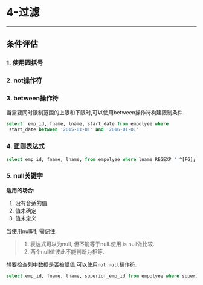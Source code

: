 # 4-过滤
---

## 条件评估
### 1. 使用圆括号
### 2. not操作符
### 3. between操作符
当需要同时限制范围的上限和下限时,可以使用between操作符构建限制条件.

```sql
select  emp_id, fname, lname, start_date from empolyee where
 start_date between '2015-01-01' and '2016-01-01'
```
### 4. 正则表达式
```sql
select emp_id, fname, lname, from empolyee where lname REGEXP ''^[FG];
```

### 5. null关键字

**适用的场合**:
1. 没有合适的值.
2. 值未确定
3. 值未定义

当使用null时, 需记住:
> 1. 表达式可以为null, 但不能等于null.使用 is null做比较.
> 2. 两个null值彼此不能判断为相等.


想要检查列中数据是否被赋值,可以使用`not null`操作符.
```sql
select emp_id, fname, lname, superior_emp_id from empolyee where superior_emp_id IS NOT NULL
```
